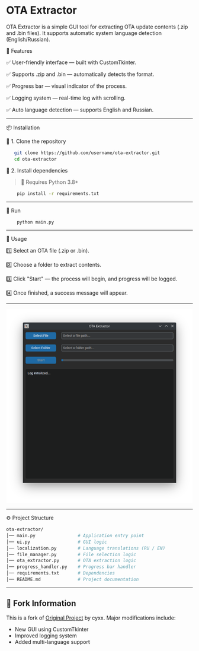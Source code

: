 # OTA Extractor

OTA Extractor is a simple GUI tool for extracting OTA update contents (.zip and .bin files). It supports automatic system language detection (English/Russian).

📌 Features

✅ User-friendly interface — built with CustomTkinter.

✅ Supports .zip and .bin — automatically detects the format.

✅ Progress bar — visual indicator of the process.

✅ Logging system — real-time log with scrolling.

✅ Auto language detection — supports English and Russian.

---

📦 Installation

🔹 1. Clone the repository
 ```sh
    git clone https://github.com/username/ota-extractor.git
    cd ota-extractor
```
🔹 2. Install dependencies
> 📌 Requires Python 3.8+
```sh
    pip install -r requirements.txt
```

---

🚀 Run

```sh
    python main.py
```

---

🔧 Usage

1️⃣ Select an OTA file (.zip or .bin).

2️⃣ Choose a folder to extract contents.

3️⃣ Click "Start" — the process will begin, and progress will be logged.

4️⃣ Once finished, a success message will appear.

---

![OTA Extractor Interface](assets/img/OTA_Extractor.png)

---

⚙ Project Structure

```bash
ota-extractor/
│── main.py                # Application entry point
│── ui.py                  # GUI logic
│── localization.py        # Language translations (RU / EN)
│── file_manager.py        # File selection logic
│── ota_extractor.py       # OTA extraction logic
│── progress_handler.py    # Progress bar handler
│── requirements.txt       # Dependencies
│── README.md              # Project documentation

```

---

## 🔄 Fork Information
This is a fork of [Original Project](https://github.com/cyxx/extract_android_ota_payload) by cyxx.
Major modifications include:
- New GUI using CustomTkinter
- Improved logging system
- Added multi-language support
